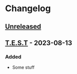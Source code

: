 # Changelog

## [Unreleased]

## [T.E.S.T] - 2023-08-13
### Added
- Some  stuff

[Unreleased]: https://github.com/example/repo/T.E.S.T...HEAD
[T.E.S.T]: https://github.com/example/repo/v0.0.0...T.E.S.T
